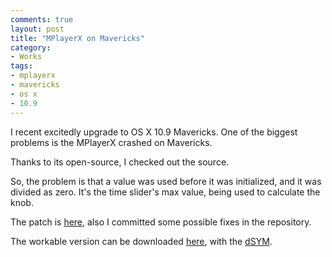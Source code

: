 ```yaml
---
comments: true
layout: post
title: "MPlayerX on Mavericks"
category:
- Works
tags:
- mplayerx
- mavericks
- os x
- 10.9
---
```


I recent excitedly upgrade to OS X 10.9 Mavericks. One of the biggest problems is the MPlayerX crashed on Mavericks.

Thanks to its open-source, I checked out the source.

So, the problem is that a value was used before it was initialized, and it was divided as zero. It's the time slider's max value, being used to calculate the knob.

The patch is [here](https://github.com/wwwjfy/MPlayerX/commit/b163a10a9e2ed2a0b13557727a7b3832b100052e), also I committed some possible fixes in the repository.

The workable version can be downloaded [here](https://copy.com/vKS7FuBIpJIZ ), with the [dSYM](https://copy.com/GJblo3iSUahy).